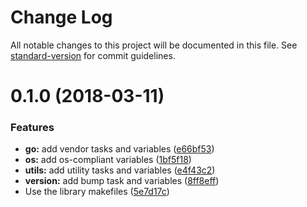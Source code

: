 # Change Log

All notable changes to this project will be documented in this file. See [standard-version](https://github.com/conventional-changelog/standard-version) for commit guidelines.

<a name="0.1.0"></a>
# 0.1.0 (2018-03-11)


### Features

* **go:** add vendor tasks and variables ([e66bf53](https://github.com/rlespinasse/makefile-libs/commit/e66bf53))
* **os:** add os-compliant variables ([1bf5f18](https://github.com/rlespinasse/makefile-libs/commit/1bf5f18))
* **utils:** add utility tasks and variables ([e4f43c2](https://github.com/rlespinasse/makefile-libs/commit/e4f43c2))
* **version:** add bump task and variables ([8ff8eff](https://github.com/rlespinasse/makefile-libs/commit/8ff8eff))
* Use the library makefiles ([5e7d17c](https://github.com/rlespinasse/makefile-libs/commit/5e7d17c))
